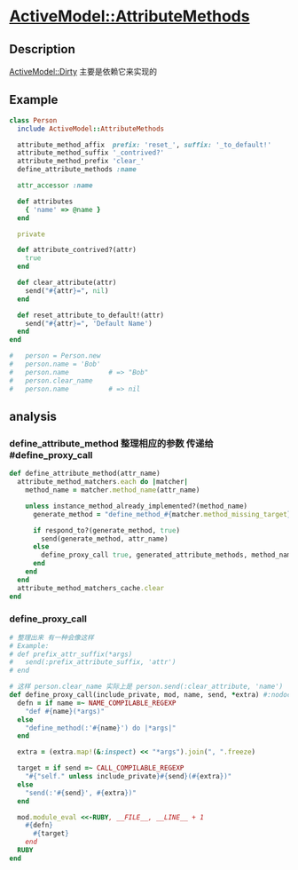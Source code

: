 # [ActiveModel::AttributeMethods](https://github.com/rails/rails/blob/master/activemodel/lib/active_model/attribute_methods.rb)

## Description
[ActiveModel::Dirty](https://github.com/rails/rails/blob/master/activemodel/lib/active_model/dirty.rb) 主要是依赖它来实现的

## Example
```ruby
class Person
  include ActiveModel::AttributeMethods

  attribute_method_affix  prefix: 'reset_', suffix: '_to_default!'
  attribute_method_suffix '_contrived?'
  attribute_method_prefix 'clear_'
  define_attribute_methods :name

  attr_accessor :name

  def attributes
    { 'name' => @name }
  end

  private

  def attribute_contrived?(attr)
    true
  end

  def clear_attribute(attr)
    send("#{attr}=", nil)
  end

  def reset_attribute_to_default!(attr)
    send("#{attr}=", 'Default Name')
  end
end

#   person = Person.new
#   person.name = 'Bob'
#   person.name          # => "Bob"
#   person.clear_name
#   person.name          # => nil
```


## analysis

### define_attribute_method 整理相应的参数 传递给 #define_proxy_call
```ruby
def define_attribute_method(attr_name)
  attribute_method_matchers.each do |matcher|
    method_name = matcher.method_name(attr_name)

    unless instance_method_already_implemented?(method_name)
      generate_method = "define_method_#{matcher.method_missing_target}"

      if respond_to?(generate_method, true)
        send(generate_method, attr_name)
      else
        define_proxy_call true, generated_attribute_methods, method_name, matcher.method_missing_target, attr_name.to_s
      end
    end
  end
  attribute_method_matchers_cache.clear
end
```

### define_proxy_call

```ruby
# 整理出来 有一种会像这样
# Example:
# def prefix_attr_suffix(*args)
#   send(:prefix_attribute_suffix, 'attr')
# end

# 这样 person.clear_name 实际上是 person.send(:clear_attribute, 'name')
def define_proxy_call(include_private, mod, name, send, *extra) #:nodoc:
  defn = if name =~ NAME_COMPILABLE_REGEXP
    "def #{name}(*args)"
  else
    "define_method(:'#{name}') do |*args|"
  end

  extra = (extra.map!(&:inspect) << "*args").join(", ".freeze)

  target = if send =~ CALL_COMPILABLE_REGEXP
    "#{"self." unless include_private}#{send}(#{extra})"
  else
    "send(:'#{send}', #{extra})"
  end

  mod.module_eval <<-RUBY, __FILE__, __LINE__ + 1
    #{defn}
      #{target}
    end
  RUBY
end
```